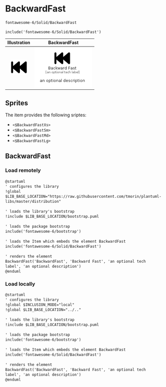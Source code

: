 # BackwardFast


```text
fontawesome-6/Solid/BackwardFast
```

```text
include('fontawesome-6/Solid/BackwardFast')
```



| Illustration | BackwardFast |
| :---: | :---: |
| ![illustration for Illustration](../../fontawesome-6/Solid/BackwardFast.png) | ![illustration for BackwardFast](../../fontawesome-6/Solid/BackwardFast.Local.png) |



## Sprites
The item provides the following sriptes:

- `<$BackwardFastXs>`
- `<$BackwardFastSm>`
- `<$BackwardFastMd>`
- `<$BackwardFastLg>`





## BackwardFast

### Load remotely
```plantuml
@startuml
' configures the library
!global $LIB_BASE_LOCATION="https://raw.githubusercontent.com/tmorin/plantuml-libs/master/distribution"

' loads the library's bootstrap
!include $LIB_BASE_LOCATION/bootstrap.puml

' loads the package bootstrap
include('fontawesome-6/bootstrap')

' loads the Item which embeds the element BackwardFast
include('fontawesome-6/Solid/BackwardFast')

' renders the element
BackwardFast('BackwardFast', 'Backward Fast', 'an optional tech label', 'an optional description')
@enduml
```

### Load locally
```plantuml
@startuml
' configures the library
!global $INCLUSION_MODE="local"
!global $LIB_BASE_LOCATION="../.."

' loads the library's bootstrap
!include $LIB_BASE_LOCATION/bootstrap.puml

' loads the package bootstrap
include('fontawesome-6/bootstrap')

' loads the Item which embeds the element BackwardFast
include('fontawesome-6/Solid/BackwardFast')

' renders the element
BackwardFast('BackwardFast', 'Backward Fast', 'an optional tech label', 'an optional description')
@enduml
```

